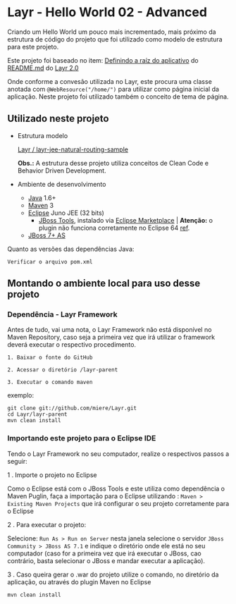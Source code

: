 # Layr - Hello World 02 - Advanced

Criando um Hello World um pouco mais incrementado, mais próximo da estrutura de código do projeto que foi utilizado como modelo de estrutura para este projeto.

Este projeto foi baseado no item: [Definindo a raíz do aplicativo](https://github.com/miere/Layr/blob/5f081b3dd512aba70b005715f56584fed4a81a1c/README.md#definindo-a-raz-do-aplicativo) do [README.md](https://github.com/miere/Layr/blob/5f081b3dd512aba70b005715f56584fed4a81a1c/README.md) do [Layr 2.0](https://github.com/miere/Layr/tree/5f081b3dd512aba70b005715f56584fed4a81a1c)

Onde conforme a convesão utilizada no Layr, este procura uma classe anotada com `@WebResource("/home/")` para utilizar como página inicial da aplicação. Neste projeto foi utilizado também o conceito de tema de página.


## Utilizado neste projeto

* Estrutura modelo

  [Layr / layr-jee-natural-routing-sample](https://github.com/miere/Layr/tree/5f081b3dd512aba70b005715f56584fed4a81a1c/layr-jee-natural-routing-sample)

  **Obs.:** A estrutura desse projeto utiliza conceitos de Clean Code e Behavior Driven Development.

* Ambiente de desenvolvimento
  * [Java](http://www.java.com/) 1.6+
  * [Maven](http://maven.apache.org/) 3
  * [Eclipse](http://eclipse.org/) Juno JEE (32 bits)
    * [JBoss Tools](https://www.jboss.org/tools), instalado via [Eclipse Marketplace](http://marketplace.eclipse.org/marketplace-client-intro?mpc_install=420896) | **Atenção:** o plugin não funciona corretamente no Eclipse 64 [ref](https://community.jboss.org/wiki/JBosstoolsVisualEditorFAQ).
  * [JBoss 7+ AS](https://www.jboss.org/jbossas/downloads/)
  
Quanto as versões das dependências Java:

`Verificar o arquivo pom.xml`
  

## Montando o ambiente local para uso desse projeto

### Dependência - Layr Framework

Antes de tudo, vai uma nota, o Layr Framework não está disponível no Maven Repository, caso seja a primeira vez que irá utilizar o framework deverá executar o respectivo procedimento.

```
1. Baixar o fonte do GitHub

2. Acessar o diretório /layr-parent

3. Executar o comando maven
```

exemplo:

```
git clone git://github.com/miere/Layr.git
cd Layr/layr-parent
mvn clean install
```

### Importando este projeto para o Eclipse IDE

Tendo o Layr Framework no seu computador, realize o respectivos passos a seguir:

1 . Importe o projeto no Eclipse

  Como o Eclipse está com o JBoss Tools e este utiliza como dependência o Maven Puglin, faça a importação para o Eclipse utilizando : `Maven > Existing Maven Projects` que irá configurar o seu projeto corretamente para o Eclipse
  
2 . Para executar o projeto:

  Selecione: `Run As > Run on Server` nesta janela selecione o servidor `JBoss Community > JBoss AS 7.1` e indique o diretório onde ele está no seu computador (caso for a primeira vez que irá executar o JBoss, cao contrário, basta selecionar o JBoss e mandar executar a aplicação).

  
3 . Caso queira gerar o .war do projeto utilize o comando, no diretório da aplicação, ou através do plugin Maven no Eclipse

`mvn clean install`
